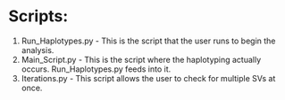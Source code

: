 # Scripts:

1. Run_Haplotypes.py - This is the script that the user runs to begin the analysis.
2. Main_Script.py - This is the script where the haplotyping actually occurs. Run_Haplotypes.py feeds into it.
3. Iterations.py - This script allows the user to check for multiple SVs at once.
